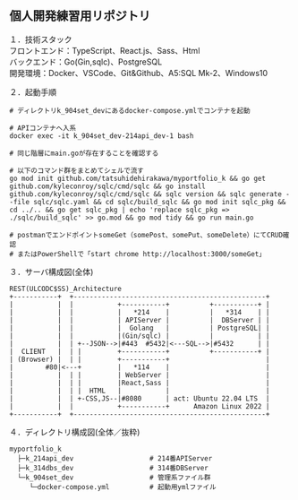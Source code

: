 ## 個人開発練習用リポジトリ

１．技術スタック  
フロントエンド：TypeScript、React.js、Sass、Html  
バックエンド：Go(Gin,sqlc)、PostgreSQL  
開発環境：Docker、VSCode、Git&Github、A5:SQL Mk-2、Windows10  
<!--
開発環境からDockerで作成しローカルへのミドルウェアのインストールは一切行わない。  
ベンダーロックインを避けるためあまりにも便利すぎるクラウドサービス依存は避ける。（ファイルを置くだけでデプロイできてしまうようなサービス等）  
CSS-in-JSは情勢をよく観察しデファクトスタンダードが決まるまでは手を出さず様子を見る。  
-->
２．起動手順
```
# ディレクトリk_904set_devにあるdocker-compose.ymlでコンテナを起動

# APIコンテナへ入系
docker exec -it k_904set_dev-214api_dev-1 bash

# 同じ階層にmain.goが存在することを確認する

# 以下のコマンド群をまとめてシェルで流す
go mod init github.com/tatsuhidehirakawa/myportfolio_k && go get github.com/kyleconroy/sqlc/cmd/sqlc && go install github.com/kyleconroy/sqlc/cmd/sqlc && sqlc version && sqlc generate --file sqlc/sqlc.yaml && cd sqlc/build_sqlc && go mod init sqlc_pkg && cd ../.. && go get sqlc_pkg | echo 'replace sqlc_pkg => ./sqlc/build_sqlc' >> go.mod && go mod tidy && go run main.go

# postmanでエンドポイントsomeGet（somePost、somePut、someDelete）にてCRUD確認
# またはPowerShellで「start chrome http://localhost:3000/someGet」

```
３．サーバ構成図(全体)  
```
REST(ULCODC$SS)_Architecture
+-----------+  +------------------------------------------------+
|           |  |           +-----------+          +-----------+ |
|           |  |           |   *214    |          |   *314    | |
|           |  |           | APIServer |          |  DBServer | |
|           |  |           |  Golang   |          | PostgreSQL| |
|           |  |           |(Gin/sqlc) |          |           | |
|           |  | +--JSON-->|#443  #5432|<---SQL-->|#5432      | |
|  CLIENT   |  | |         +-----------+          +-----------+ |
| (Browser) |  | |         +-----------+                        |
|        #80|<---+         |   *114    |                        |
|           |  | |         | WebServer |                        |
|           |  | |         |React,Sass |                        |
|           |  | |  HTML   |           |                        |
|           |  | +-CSS,JS--|#8080      | act: Ubuntu 22.04 LTS  |
|           |  |           +-----------+      Amazon Linux 2022 |
+-----------+  +------------------------------------------------+
```
４．ディレクトリ構成図(全体／抜粋)  
```
myportfolio_k
  ├─k_214api_dev                   # 214番APIServer
  ├─k_314dbs_dev                   # 314番DBServer
  └─k_904set_dev                   # 管理系ファイル群
     └─docker-compose.yml          # 起動用ymlファイル
```

<!--
ディレクトリ命名規則  

|桁番号|     意 味      | 記 号 |     例     | レベル感 | 備 考 |
| :---: |:---      | :---: | :---      | :---    | :---  |
|桁1|プロジェクト記号  |   k   |個人開発練習|         |       |
|  桁2  |  サーバ番号     | _101  |101サーバ   |         |       |
|&nbsp;&nbsp;&nbsp;&nbsp;〃&nbsp;&nbsp;&nbsp;&nbsp;|&nbsp;&nbsp;&nbsp;&nbsp;〃&nbsp;&nbsp;&nbsp;&nbsp;| _201  |201サーバ   |         |       |
|  〃   |&nbsp;&nbsp;&nbsp;&nbsp;&nbsp;&nbsp;&nbsp;&nbsp;&nbsp;&nbsp;&nbsp;&nbsp;&nbsp;&nbsp;&nbsp;&nbsp;〃&nbsp;&nbsp;&nbsp;&nbsp;&nbsp;&nbsp;&nbsp;&nbsp;&nbsp;&nbsp;&nbsp;&nbsp;&nbsp;&nbsp;&nbsp;&nbsp;| _202  |202サーバ   |         |       |
|  〃   |      〃        | _301  |301サーバ   |&nbsp;&nbsp;&nbsp;&nbsp;&nbsp;&nbsp;&nbsp;&nbsp;&nbsp;&nbsp;&nbsp;&nbsp;&nbsp;&nbsp;&nbsp;&nbsp;&nbsp;&nbsp;&nbsp;&nbsp;&nbsp;&nbsp;&nbsp;&nbsp;&nbsp;&nbsp;&nbsp;&nbsp;&nbsp;&nbsp;&nbsp;&nbsp;&nbsp;&nbsp;&nbsp;&nbsp;&nbsp;&nbsp;&nbsp;&nbsp;&nbsp;&nbsp;&nbsp;&nbsp;&nbsp;&nbsp;||
|  桁3  |主たる技術スタック| _re  |React.js    |作り込み中|※CodeSandbox<br>(https://codesandbox.io/s/weathered-violet-86tgok)|
|  〃   |      〃        | _go  |Golang      |将来検討予定||
|  〃   |      〃        | _re  |Rails       |錬成中||
|  〃   |      〃        | _pg  |PostgreSQL  |とりあえずサーバは立てた||
|  桁4  | サーバ種別      | _wbs  |Webサーバ   |||
|  〃   |      〃        | _aps  |APサーバ    |||
|  〃   |      〃        | _dbs  |dbサーバ    |||
|  桁5  |生成種別        |   _g   |「git clone」から生成|||
|  〃   |      〃        |   _d  |「docker compose run」から生成|||
|  〃   |      〃        |   _c  |CodeSandboxからインポート|||
-->



